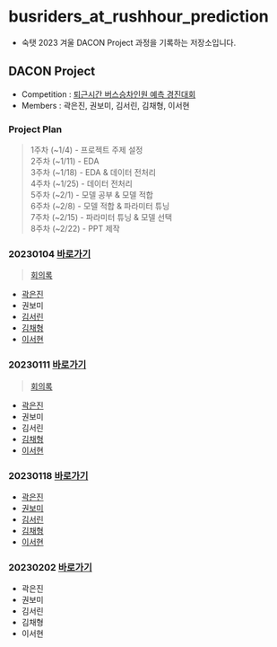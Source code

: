 # busriders_at_rushhour_prediction
- 숙탯 2023 겨울 DACON Project 과정을 기록하는 저장소입니다.


## DACON Project
- Competition : [퇴근시간 버스승차인원 예측 경진대회](https://dacon.io/competitions/official/229255/overview/description)
- Members : 곽은진, 권보미, 김서린, 김채형, 이서현

### Project Plan
> 1주차 (~1/4) - 프로젝트 주제 설정  
> 2주차 (~1/11) - EDA  
> 3주차 (~1/18) - EDA & 데이터 전처리    
> 4주차 (~1/25) - 데이터 전처리  
> 5주차 (~2/1) - 모델 공부 & 모델 적합  
> 6주차 (~2/8) - 모델 적합 & 파라미터 튜닝  
> 7주차 (~2/15) - 파라미터 튜닝 & 모델 선택  
> 8주차 (~2/22) - PPT 제작  

### 20230104  [바로가기](https://github.com/chaehyounng/busriders_at_rushhour_prediction/tree/main/ProjectCode/20230104)
> [회의록](https://github.com/chaehyounng/busriders_at_rushhour_prediction/blob/main/%ED%9A%8C%EC%9D%98%EB%A1%9D/0104)
- [곽은진](https://github.com/chaehyounng/busriders_at_rushhour_prediction/blob/main/ProjectCode/20230104/%EA%B3%BD%EC%9D%80%EC%A7%84_EDA(1).ipynb)
- 권보미
- [김서린](https://github.com/chaehyounng/busriders_at_rushhour_prediction/blob/main/ProjectCode/20230104/%EA%B9%80%EC%84%9C%EB%A6%B0_%EC%88%99%ED%83%AF.ipynb)
- [김채형](https://github.com/chaehyounng/busriders_at_rushhour_prediction/blob/main/ProjectCode/20230104/1_EDA_chaehyounng.ipynb)
- [이서현](https://github.com/chaehyounng/busriders_at_rushhour_prediction/blob/main/ProjectCode/20230104/%EC%9D%B4%EC%84%9C%ED%98%84_1%EC%A3%BC%EC%B0%A8.ipynb)


### 20230111  [바로가기](https://github.com/chaehyounng/busriders_at_rushhour_prediction/blob/main/ProjectCode/20230111)
> [회의록](https://github.com/chaehyounng/busriders_at_rushhour_prediction/blob/main/%ED%9A%8C%EC%9D%98%EB%A1%9D/0111)
- [곽은진](https://github.com/chaehyounng/busriders_at_rushhour_prediction/blob/main/ProjectCode/20230111/%EA%B3%BD%EC%9D%80%EC%A7%84_EDA(2).ipynb)
- 권보미
- 김서린
- [김채형](https://github.com/chaehyounng/busriders_at_rushhour_prediction/blob/main/ProjectCode/20230111/2_Preprocessing1_chaehyounng.ipynb)
- [이서현](https://github.com/chaehyounng/busriders_at_rushhour_prediction/blob/main/ProjectCode/20230111/2%EC%A3%BC%EC%B0%A8_%EC%9D%B4%EC%84%9C%ED%98%84.ipynb)


### 20230118  [바로가기](https://github.com/chaehyounng/busriders_at_rushhour_prediction/blob/main/ProjectCode/20230118)
- [곽은진](https://github.com/chaehyounng/busriders_at_rushhour_prediction/blob/main/ProjectCode/20230118/%EA%B3%BD%EC%9D%80%EC%A7%84_EDA(3)%20(1).ipynb)
- [권보미](https://github.com/chaehyounng/busriders_at_rushhour_prediction/blob/main/ProjectCode/20230118/%EC%BA%90%EA%B8%80%203%EC%A3%BC%EC%B0%A8%20%EA%B3%BC%EC%A0%9C%20.ipynb)
- [김서린](https://github.com/chaehyounng/busriders_at_rushhour_prediction/blob/main/ProjectCode/20230118/%EC%88%99%ED%83%AF_%EA%B9%80%EC%84%9C%EB%A6%B0.ipynb)
- [김채형](https://github.com/chaehyounng/busriders_at_rushhour_prediction/blob/main/ProjectCode/20230118/3_Preprocessing2_chaehyounng.ipynb)
- [이서현](https://github.com/chaehyounng/busriders_at_rushhour_prediction/blob/main/ProjectCode/20230118/3%EC%A3%BC%EC%B0%A8_%EC%9D%B4%EC%84%9C%ED%98%84.ipynb)

### 20230202  [바로가기](https://github.com/chaehyounng/busriders_at_rushhour_prediction/blob/main/ProjectCode/20230202)
- 곽은진
- 권보미
- 김서린
- 김채형
- 이서현
